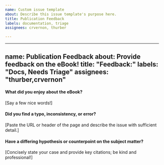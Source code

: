 ```yaml
---
name: Custom issue template
about: Describe this issue template's purpose here.
title: Publication Feedback
labels: documentation, triage
assignees: crvernon, thurber

---
```


---
name: Publication Feedback
about: Provide feedback on the eBook!
title: "Feedback:"
labels: "Docs, Needs Triage"
assignees: "thurber,crvernon"
---

#### What did you enjoy about the eBook?

[Say a few nice words!]

#### Did you find a typo, inconsistency, or error?

[Paste the URL or header of the page and describe the issue with sufficient detail.]

#### Have a differing hypothesis or counterpoint on the subject matter?

[Concisely state your case and provide key citations; be kind and professional!]
